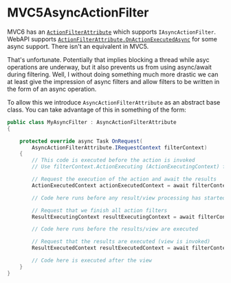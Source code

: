 # MVC5AsyncActionFilter

MVC6 has an [`ActionFilterAttribute`][ActionFilterAttribute] which supports `IAsyncActionFilter`.  WebAPI supports [`ActionFilterAttribute.OnActionExecutedAsync`][WebAPIAsync] for some async support.  There isn't an equivalent in MVC5.

That's unfortunate.  Potentially that implies blocking a thread while asyc operations
are underway, but it also prevents us from using async/await during filtering.  Well, I without doing something much more drastic we can at least give the impression of async filters and allow filters to be written in the form of an async operation.

To allow this we introduce `AsyncActionFilterAttribute` as an abstract base class.  You can take advantage of this in something of the form:

```cs
public class MyAsyncFilter : AsyncActionFilterAttribute
{

    protected override async Task OnRequest(
        AsyncActionFilterAttribute.IRequestContext filterContext)
    {
        // This code is executed before the action is invoked
        // Use filterContext.ActionExecuting (ActionExecutingContext) for context

        // Request the execution of the action and await the results
        ActionExecutedContext actionExecutedContext = await filterContext.ExecuteAction();

        // Code here runs before any result/view processing has started

        // Request that we finish all action filters
        ResultExecutingContext resultExecutingContext = await filterContext.CompleteActionProcessing();

        // Code here runs before the results/view are executed

        // Request that the results are executed (view is invoked)
        ResultExecutedContext resultExecutedContext = await filterContext.ExecuteResult();

        // Code here is executed after the view
    }
}
```

[ActionFilterAttribute]:https://github.com/aspnet/Mvc/blob/dev/src/Microsoft.AspNet.Mvc.Core/Filters/ActionFilterAttribute.cs "opt"
[WebAPIAsync]:https://msdn.microsoft.com/en-us/library/system.web.http.filters.actionfilterattribute.onactionexecutedasync%28v=vs.118%29.aspx
